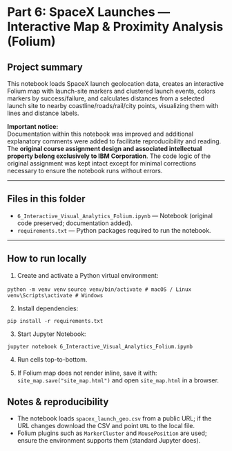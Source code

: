 # Part 6: SpaceX Launches — Interactive Map & Proximity Analysis (Folium)

## Project summary  
This notebook loads SpaceX launch geolocation data, creates an interactive Folium map with launch-site markers and clustered launch events, colors markers by success/failure, and calculates distances from a selected launch site to nearby coastline/roads/rail/city points, visualizing them with lines and distance labels.

**Important notice:**  
Documentation within this notebook was improved and additional explanatory comments were added to facilitate reproducibility and reading. The **original course assignment design and associated intellectual property belong exclusively to IBM Corporation**. The code logic of the original assignment was kept intact except for minimal corrections necessary to ensure the notebook runs without errors.

---

## Files in this folder
- `6_Interactive_Visual_Analytics_Folium.ipynb` — Notebook (original code preserved; documentation added).  
- `requirements.txt` — Python packages required to run the notebook.  

---

## How to run locally

1. Create and activate a Python virtual environment:

`python -m venv venv`
`source venv/bin/activate # macOS / Linux`
`venv\Scripts\activate # Windows`

2. Install dependencies:

`pip install -r requirements.txt`

3. Start Jupyter Notebook:

`jupyter notebook 6_Interactive_Visual_Analytics_Folium.ipynb`

4. Run cells top-to-bottom.

5. If Folium map does not render inline, save it with: `site_map.save("site_map.html")` and open `site_map.html` in a browser.

## Notes & reproducibility

- The notebook loads `spacex_launch_geo.csv` from a public URL; if the URL changes download the CSV and point `URL` to the local file.
- Folium plugins such as `MarkerCluster` and `MousePosition` are used; ensure the environment supports them (standard Jupyter does).
